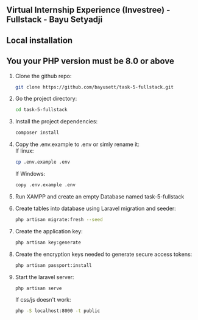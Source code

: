 ## Virtual Internship Experience (Investree) - Fullstack - Bayu Setyadji
## Local installation

## You your PHP version must be 8.0 or above

1. Clone the github repo:

    ```bash
    git clone https://github.com/bayusett/task-5-fullstack.git
    ```

2. Go the project directory:

    ```bash
    cd task-5-fullstack
    ```

3. Install the project dependencies:
    ```bash
    composer install
    ```
4. Copy the .env.example to .env or simly rename it:
   </br>If linux:
    ```bash
    cp .env.example .env
    ```
    If Windows:
    ```bash
    copy .env.example .env
    ```
5. Run XAMPP and create an empty Database named task-5-fullstack
6. Create tables into database using Laravel migration and seeder:
    ```bash
    php artisan migrate:fresh --seed
    ```
7. Create the application key:
    ```bash
    php artisan key:generate
    ```
8. Create the encryption keys needed to generate secure access tokens:
    ```bash
    php artisan passport:install
    ```
9. Start the laravel server:
    ```bash
    php artisan serve
    ```
    If css/js doesn't work:
    ```bash
    php -S localhost:8000 -t public
    ```
